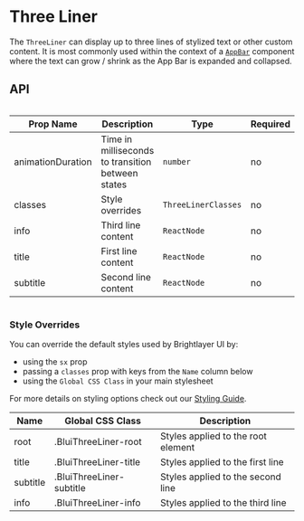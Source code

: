 # Three Liner

The `ThreeLiner` can display up to three lines of stylized text or other custom content. It is most commonly used within the context of a [`AppBar`](./AppBar.md) component where the text can grow / shrink as the App Bar is expanded and collapsed.

## API

<div style="overflow: auto;">

| Prop Name         | Description                                       | Type                | Required | Default                               |
| ----------------- | ------------------------------------------------- | ------------------- | -------- | ------------------------------------- |
| animationDuration | Time in milliseconds to transition between states | `number`            | no       | `theme.transitions.duration.standard` |
| classes           | Style overrides                                   | `ThreeLinerClasses` | no       |                                       |
| info              | Third line content                                | `ReactNode`         | no       |                                       |
| title             | First line content                                | `ReactNode`         | no       |                                       |
| subtitle          | Second line content                               | `ReactNode`         | no       |                                       |

</div>

### Style Overrides

You can override the default styles used by Brightlayer UI by:

-   using the `sx` prop
-   passing a `classes` prop with keys from the `Name` column below
-   using the `Global CSS Class` in your main stylesheet

For more details on styling options check out our [Styling Guide](https://github.com/brightlayer-ui/react-component-library/tree/master/docs#style-guide).

| Name     | Global CSS Class         | Description                        |
| -------- | ------------------------ | ---------------------------------- |
| root     | .BluiThreeLiner-root     | Styles applied to the root element |
| title    | .BluiThreeLiner-title    | Styles applied to the first line   |
| subtitle | .BluiThreeLiner-subtitle | Styles applied to the second line  |
| info     | .BluiThreeLiner-info     | Styles applied to the third line   |
